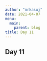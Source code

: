 ```yaml
---
author: "mrkasuj"
date: 2021-04-07
menu:
  main:
    parent: blog
title: Day 11
---
```



## Day 11


